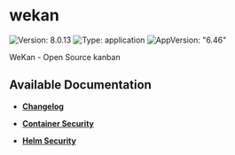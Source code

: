 # wekan

![Version: 8.0.13](https://img.shields.io/badge/Version-8.0.13-informational?style=flat-square) ![Type: application](https://img.shields.io/badge/Type-application-informational?style=flat-square) ![AppVersion: "6.46"](https://img.shields.io/badge/AppVersion-"6.46"-informational?style=flat-square)

WeKan - Open Source kanban

## Available Documentation

- [**Changelog**](CHANGELOG)

- [**Container Security**](container-security)

- [**Helm Security**](helm-security)


